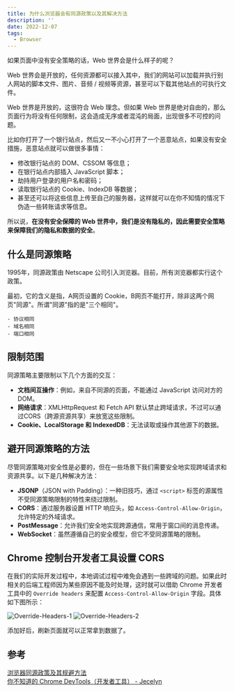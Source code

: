 ```yaml
---
title: 为什么浏览器会有同源政策以及其解决方法
description: ''
date: 2022-12-07
tags:
  - Browser
---
```


如果页面中没有安全策略的话，Web 世界会是什么样子的呢？

Web 世界会是开放的，任何资源都可以接入其中，我们的网站可以加载并执行别人网站的脚本文件、图片、音频 / 视频等资源，甚至可以下载其他站点的可执行文件。

Web 世界是开放的，这很符合 Web 理念。但如果 Web 世界是绝对自由的，那么页面行为将没有任何限制，这会造成无序或者混沌的局面，出现很多不可控的问题。

比如你打开了一个银行站点，然后又一不小心打开了一个恶意站点，如果没有安全措施，恶意站点就可以做很多事情：

- 修改银行站点的 DOM、CSSOM 等信息；
- 在银行站点内部插入 JavaScript 脚本；
- 劫持用户登录的用户名和密码；
- 读取银行站点的 Cookie、IndexDB 等数据；
- 甚至还可以将这些信息上传至自己的服务器，这样就可以在你不知情的情况下伪造一些转账请求等信息。

所以说，**在没有安全保障的 Web 世界中，我们是没有隐私的，因此需要安全策略来保障我们的隐私和数据的安全**。

## 什么是同源策略

1995年，同源政策由 Netscape 公司引入浏览器。目前，所有浏览器都实行这个政策。

最初，它的含义是指，A网页设置的 Cookie，B网页不能打开，除非这两个网页"同源"。所谓"同源"指的是"三个相同"。

```text
- 协议相同
- 域名相同
- 端口相同
```
## 限制范围

同源策略主要限制以下几个方面的交互：

- **文档间互操作**：例如，来自不同源的页面，不能通过 JavaScript 访问对方的 DOM。
- **网络请求**：XMLHttpRequest 和 Fetch API 默认禁止跨域请求，不过可以通过CORS（跨源资源共享）来放宽这些限制。
- **Cookie、LocalStorage 和 IndexedDB**：无法读取或操作其他源下的数据。

## 避开同源策略的方法

尽管同源策略对安全性是必要的，但在一些场景下我们需要安全地实现跨域请求和资源共享。以下是几种解决方法：

- **JSONP**（JSON with Padding）：一种旧技巧，通过 `<script>` 标签的源属性不受同源策略限制的特性来绕过限制。
- **CORS**：通过服务器设置 HTTP 响应头，如 `Access-Control-Allow-Origin`，允许特定的外域请求。
- **PostMessage**：允许我们安全地实现跨源通信，常用于窗口间的消息传递。
- **WebSocket**：虽然遵循自己的安全模型，但它不受同源策略的限制。

## Chrome 控制台开发者工具设置 CORS

在我们的实际开发过程中，本地调试过程中难免会遇到一些跨域的问题。如果此时相关的后端工程师因为某些原因不能及时处理，这时就可以借助 Chrome 开发者工具中的 `Override headers` 来配置 `Access-Control-Allow-Origin` 字段。具体如下图所示：

![Override-Headers-1](/img/Override-Headers-1.png)
![Override-Headers-2](/img/Override-Headers-2.png)

添加好后，刷新页面就可以正常拿到数据了。

## 参考

[浏览器同源政策及其规避方法](https://www.ruanyifeng.com/blog/2016/04/same-origin-policy.html)\
[你不知道的 Chrome DevTools（开发者工具） - Jecelyn](https://www.bilibili.com/video/BV1mG411i7f2/?spm_id_from=333.880.my_history.page.click&vd_source=f2edcb574c46417658b8f1fdf8686384)